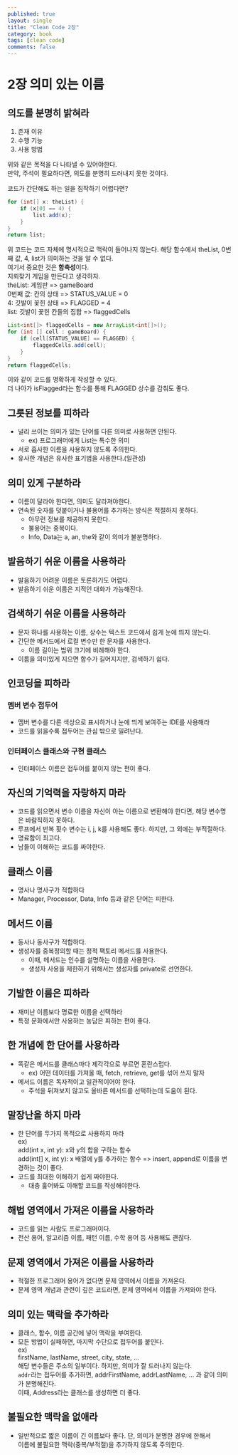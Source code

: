 ```yaml
---
published: true
layout: single
title: "Clean Code 2장"
category: book
tags: [clean code]
comments: false
---
```


# 2장 의미 있는 이름

## 의도를 분명히 밝혀라

1. 존재 이유
2. 수행 기능
3. 사용 방법

위와 같은 목적을 다 나타낼 수 있어야한다.  
만약, 주석이 필요하다면, 의도를 분명히 드러내지 못한 것이다.

코드가 간단해도 하는 일을 짐작하기 어렵다면?

```java
for (int[] x: theList) {
    if (x[0] == 4) {
        list.add(x);
    }
}
return list;
```

위 코드는 코드 자체에 명시적으로 맥락이 들어나지 않는다. 해당 함수에서 theList, 0번째 값, 4, list가 의미하는 것을 알 수 없다.  
여기서 중요한 것은 **함축성**이다.
<br/>
지뢰찾기 게임을 만든다고 생각하자.  
theList: 게임판 => gameBoard  
0번째 값: 칸의 상태 => STATUS_VALUE = 0  
4: 깃발이 꽃힌 상태 => FLAGGED = 4  
list: 깃발이 꽃힌 칸들의 집합 => flaggedCells

```java
List<int[]> flaggedCells = new ArrayList<int[]>();
for (int [] cell : gameBoard) {
    if (cell[STATUS_VALUE] == FLAGGED) {
        flaggedCells.add(cell);
    }
}
return flaggedCells;
```

이와 같이 코드를 명확하게 작성할 수 있다.  
더 나아가 isFlagged라는 함수를 통해 FLAGGED 상수를 감춰도 좋다.

## 그릇된 정보를 피하라

- 널리 쓰이는 의미가 있는 단어를 다른 의미로 사용하면 안된다.
  - ex) 프로그래머에게 List는 특수한 의미
- 서로 흡사한 이름을 사용하지 않도록 주의한다.
- 유사한 개념은 유사한 표기법을 사용한다.(일관성)

## 의미 있게 구분하라

- 이름이 달라야 한다면, 의미도 달라져야한다.
- 연속된 숫자를 덧붙이거나 불용어를 추가하는 방식은 적절하지 못하다.
  - 아무런 정보를 제공하지 못한다.
  - 불용어는 중복이다.
  - Info, Data는 a, an, the와 같이 의미가 불분명하다.

## 발음하기 쉬운 이름을 사용하라

- 발음하기 어려운 이름은 토론하기도 어렵다.
- 발음하기 쉬운 이름은 지적인 대화가 가능해진다.

## 검색하기 쉬운 이름을 사용하라

- 문자 하나를 사용하는 이름, 상수는 텍스트 코드에서 쉽게 눈에 띄지 않는다.
- 간단한 메서드에서 로컬 변수만 한 문자를 사용한다.
  - 이름 길이는 범위 크기에 비례해야 한다.
- 이름을 의미있게 지으면 함수가 길어지지만, 검색하기 쉽다.

## 인코딩을 피하라

### 멤버 변수 접두어

- 멤버 변수를 다른 색상으로 표시하거나 눈에 띄게 보여주는 IDE를 사용해라
- 코드를 읽을수록 접두어는 관심 밖으로 밀려난다.

### 인터페이스 클래스와 구현 클래스

- 인터페이스 이름은 접두어를 붙이지 않는 편이 좋다.

## 자신의 기억력을 자랑하지 마라

- 코드를 읽으면서 변수 이름을 자신이 아는 이름으로 변환해야 한다면, 해당 변수명은 바람직하지 못하다.
- 루프에서 반복 횟수 변수는 i, j, k를 사용해도 좋다. 하지만, 그 외에는 부적절하다.
- 명료함이 최고다.
- 남들이 이해하는 코드를 짜야한다.

## 클래스 이름

- 명사나 명사구가 적합하다
- Manager, Processor, Data, Info 등과 같은 단어는 피한다.

## 메서드 이름

- 동사나 동사구가 적합하다.
- 생성자를 중복정의할 때는 정적 팩토리 메서드를 사용한다.
  - 이때, 메서드는 인수를 설명하는 이름을 사용한다.
  - 생성자 사용을 제한하기 위해서는 생성자를 private로 선언한다.

## 기발한 이름은 피하라

- 재미난 이름보다 명료한 이름을 선택하라
- 특정 문화에서만 사용하는 농담은 피하는 편이 좋다.

## 한 개념에 한 단어를 사용하라

- 똑같은 메서드를 클래스마다 제각각으로 부르면 혼란스럽다.
  - ex) 어떤 데이터를 가져올 때, fetch, retrieve, get를 섞어 쓰지 말자
- 메서드 이름은 독자적이고 일관적이어야 한다.
  - 주석을 뒤져보지 않고도 올바른 메서드를 선택하는데 도움이 된다.

## 말장난을 하지 마라

- 한 단어를 두가지 목적으로 사용하지 마라  
  ex)  
  add(int x, int y): x와 y의 합을 구하는 함수  
  add(int[] x, int y): x 배열에 y를 추가하는 함수 => insert, append로 이름을 변경하는 것이 좋다.
- 코드를 최대한 이해하기 쉽게 짜야한다.
  - 대충 훑어봐도 이해할 코드를 작성해야한다.

## 해법 영역에서 가져온 이름을 사용하라

- 코드를 읽는 사람도 프로그래머이다.
- 전산 용어, 알고리즘 이름, 패턴 이름, 수학 용어 등 사용해도 괜찮다.

## 문제 영역에서 가져온 이름을 사용하라

- 적절한 프로그래머 용어가 없다면 문제 영역에서 이름을 가져온다.
- 문제 영역 개념과 관련이 깊은 코드라면, 문제 영역에서 이름을 가져와야 한다.

## 의미 있는 맥락을 추가하라

- 클래스, 함수, 이름 공간에 넣어 맥락을 부여한다.
- 모든 방법이 실패하면, 마지막 수단으로 접두어를 붙인다.  
  ex)  
  firstName, lastName, street, city, state, ...  
  해당 변수들은 주소의 일부이다. 하지만, 의미가 잘 드러나지 않는다.  
  `addr`라는 접두어를 추가하면, addrFirstName, addrLastName, ... 과 같이 의미가 분명해진다.  
  이때, Address라는 클래스를 생성하면 더 좋다.

## 불필요한 맥락을 없애라

- 일반적으로 짧은 이름이 긴 이름보다 좋다. 단, 의미가 분명한 경우에 한해서  
  이름에 불필요한 맥락(중복/부적절)을 추가하지 않도록 주의한다.
